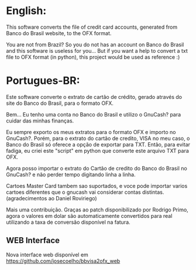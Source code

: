 English:
========
This software converts the file of credit card accounts, generated from
Banco do Brasil website, to the OFX format.

You are not from Brazil? So you do not has an account on Banco do Brasil
and this software is useless for you... But if you want a help to
convert a txt file to OFX format (in python), this project would be used
as reference :)

Portugues-BR:
=============

Este software converte o extrato de cartão de crédito, gerado através do
site do Banco do Brasil, para o formato OFX.

Bem... Eu tenho uma conta no Banco do Brasil e utilizo o GnuCash? para
cuidar das minhas finanças.

Eu sempre exporto os meus extratos para o formato OFX e importo no
GnuCash?. Porém, para o extrato do cartão de credito, VISA no meu caso,
o Banco do Brasil só oferece a opção de exportar para TXT. Então, para
evitar fadiga, eu criei este "script" em python que converte este
arquivo TXT para OFX.

Agora posso importar o extrato do Cartão de credito do Banco do Brasil
no GnuCash? e não perder tempo digitando linha a linha.

Cartoes Master Card tambem sao suportados, e voce pode importar varios
cartoes diferentes que o gnucash vai considerar contas distintas.
(agradecimentos ao Daniel Roviriego)

Mais uma contribuição. Graças ao patch disponibilizado por Rodrigo
Primo, agora o valores em dolar são automaticamente convertidos para
real utilizando a taxa de conversão disponível na fatura.

WEB Interface
-------------

Nova interface web disponível em
https://github.com/josecoelho/bbvisa2ofx_web

